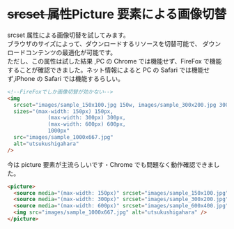 # ~~srcset 属性~~Picture 要素による画像切替

srcset 属性による画像切替を試してみます。  
ブラウザのサイズによって、ダウンロードするリソースを切替可能で、
ダウンロードコンテンツの最適化が可能です。  
ただし、この属性は試した結果 ,PC の Chrome では機能せず、FireFox で機能することが確認できました。ネット情報によると PC の Safari では機能せず,iPhone の Safari では機能するらしい。

```html
<!--FireFoxでしか画像切替が効かない-->
<img
  srcset="images/sample_150x100.jpg 150w, images/sample_300x200.jpg 300w, images/sample_600x400.jpg 600w, images/sample_1000x667.jpg 1000w"
  sizes="(max-width: 150px) 150px,
             (max-width: 300px) 300px,
             (max-width: 600px) 600px,
             1000px"
  src="images/sample_1000x667.jpg"
  alt="utsukushigahara"
/>
```

今は picture 要素が主流らしいです・Chrome でも問題なく動作確認できました。

```html
<picture>
  <source media="(max-width: 150px)" srcset="images/sample_150x100.jpg" />
  <source media="(max-width: 300px)" srcset="images/sample_300x200.jpg" />
  <source media="(max-width: 600px)" srcset="images/sample_600x400.jpg" />
  <img src="images/sample_1000x667.jpg" alt="utsukushigahara" />
</picture>
```
